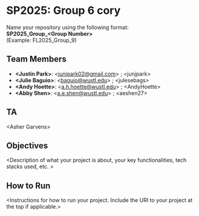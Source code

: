 # SP2025: Group 6 cory

Name your repository using the following format:  
**SP2025_Group_&lt;Group Number&gt;**  
(Example: FL2025_Group_9)

## Team Members
- **&lt;Justin Park&gt;**: &lt;junjpark02@gmail.com&gt; ; &lt;junjpark&gt;
- **&lt;Julie Baguio&gt;**: &lt;baguio@wustl.edu&gt; ; &lt;julesebags&gt;
- **&lt;Andy Hoette&gt;**: &lt;a.h.hoette@wustl.edu&gt; ; &lt;AndyHoette&gt;
- **&lt;Abby Shen&gt;**: &lt;a.e.shen@wustl.edu&gt; ; &lt;aeshen27&gt;

## TA
&lt;Asher Garvens&gt;

## Objectives
&lt;Description of what your project is about, your key functionalities, tech stacks used, etc. &gt;

## How to Run
&lt;Instructions for how to run your project. Include the URI to your project at the top if applicable.&gt;
